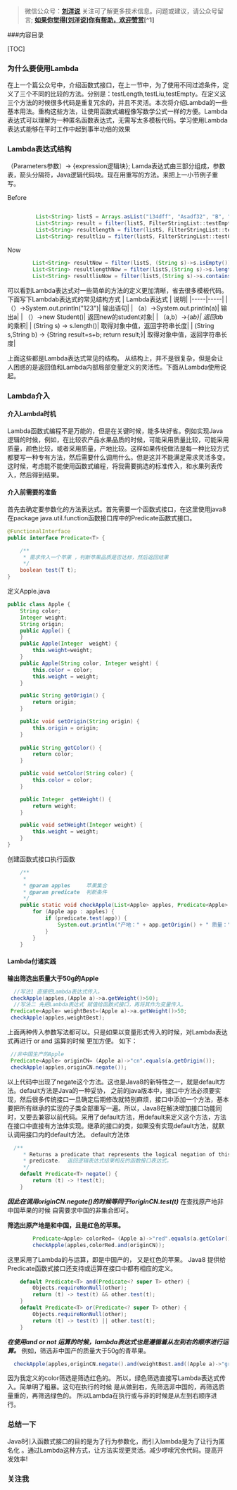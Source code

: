 >微信公众号：**[刘洋说](#liuyangspeak)**
关注可了解更多技术信息。问题或建议，请公众号留言;
**[如果你觉得[刘洋说]你有帮助，欢迎赞赏](#jump_20)[^1]**

###内容目录

[TOC]

###  为什么要使用Lambda

在上一个篇公众号中，介绍函数式接口，在上一节中，为了使用不同过滤条件，定义了三个不同的比较的方法。分别是：testLength,testLiu,testEmpty。在定义这三个方法的时候很多代码是重复冗余的，并且不灵活。本次将介绍Lambda的一些基本用法。重构这些方法，让使用函数式编程像写数学公式一样的方便。Lambda表达式可以理解为一种匿名函数表达式，无需写太多模板代码。学习使用Lambda表达式能够在平时工作中起到事半功倍的效果

### Lambda表达式结构

（Parameters参数）-> {expression逻辑块};
Lamda表达式由三部分组成，参数表，箭头分隔符，Java逻辑代码块。现在用重写的方法。来把上一小节例子重写。

Before

```java
    
         List<String> listS = Arrays.asList("134dff", "Asadf32", "B", "aliuyang", "", "12");
         List<String> result = filter(listS, FilterStringList::testEmpty);
         List<String> resultlength = filter(listS, FilterStringList::testLength);
         List<String> resultliu = filter(listS, FilterStringList::testConLiu);

```

Now
```java
        List<String> resultNow = filter(listS, (String s)->s.isEmpty());
        List<String> resultlengthNow = filter(listS,(String s)->s.length()>5);
        List<String> resultliuNow = filter(listS,(String s)->s.contains("liu"));

```
可以看到Lambda表达式对一些简单的方法的定义更加清晰，省去很多模板代码。下面写下Lambdab表达式的常见结构方式
| Lambda表达式 | 说明|
|-----|-----|
| （）->System.out.println("123")|   输出语句|
| （a）->System.out.println(a)| 输出a|
| （）->new Student()| 返回new的student对象|
| （a,b）->{a*b}| 返回a*b的乘积|
| (String s) -> s.length()|  取得对象中值，返回字符串长度|
| (String s,String b) -> {String result=s+b; return result;}|  取得对象中值，返回字符串长度|

上面这些都是Lambda表达式常见的结构。 从结构上，并不是很复杂，但是会让人困惑的是返回值和Lambda内部局部变量定义的灵活性。下面从Lambda使用说起。

### Lambda介入
#### 介入Lambda时机
Lambda函数式编程不是万能的，但是在关键时候，能多块好省。例如实现Java逻辑的时候，例如，在比较农产品水果品质的时候，可能采用质量比较，可能采用质量，颜色比较，或者采用质量，产地比较。这样如果传统做法是每一种比较方式都要写一种专有方法，然后需要什么调用什么。但是这并不能满足需求灵活多变。这时候，考虑能不能使用函数式编程，将我需要挑选的标准传入，和水果列表传入，然后得到结果。
#### 介入前需要的准备
首先去确定要参数化的方法表达式。首先需要一个函数式接口，在这里使用java8在package java.util.function函数接口库中的Predicate函数式接口。
   
```java
@FunctionalInterface
public interface Predicate<T> {

    /**
     * 需求传入一个苹果 ，判断苹果品质是否达标，然后返回结果
     */
    boolean test(T t);
}
```
定义Apple.java
```java
public class Apple {
    String color;
    Integer weight;
    String origin;
    public Apple() {
    }
    public Apple(Integer  weight) {
        this.weight=weight;
    }
    public Apple(String color, Integer weight) {
        this.color = color;
        this.weight = weight;
    }

    public String getOrigin() {
        return origin;
    }

    public void setOrigin(String origin) {
        this.origin = origin;
    }
    
    public String getColor() {
        return color;
    }

    public void setColor(String color) {
        this.color = color;
    }

    public Integer  getWeight() {
        return weight;
    }

    public void setWeight(Integer weight) {
        this.weight = weight;
    }
}
```

创建函数式接口执行函数
```java
    /**
     * 
     * @param apples     苹果集合
     * @param predicate  判断条件
     */
    public static void checkApple(List<Apple> apples, Predicate<Apple> predicate) {
        for (Apple app : apples) {
            if (predicate.test(app)) {
                System.out.println("产地：" + app.getOrigin() + " 质量：" + app.getWeight() + " 颜色：" + app.getColor());
            }
        }
    }
```

#### Lambda付诸实践
**输出筛选出质量大于50g的Apple**

```java
  //写法1 直接把Lambda表达式传入。
 checkApple(apples,(Apple a)->a.getWeight()>50);
  //写法二 先把Lambda表达式 赋值给函数式接口，再将其作为变量传入。
 Predicate<Apple> weightBest=(Apple a)->a.getWeight()>50;
 checkApple(apples,weightBest);

```
上面两种传入参数写法都可以。只是如果以变量形式传入的时候，对Lambda表达式再进行 or and 运算的时候 更加方便。 如下：
```java
 //非中国生产的Apple
 Predicate<Apple> originCN= (Apple a)->"cn".equals(a.getOrigin());
 checkApple(apples,originCN.negate());
```
以上代码中出现了negate这个方法。这也是Java8的新特性之一，就是default方法。default方法是Java的一种妥协， 之前的java版本中，接口中方法必须要实现，然后很多传统接口一旦确定后期修改就特别麻烦，接口中添加一个方法，基本要把所有继承的实现的子类全部重写一遍。所以，Java8在解决增加接口功能同时，又要去兼容以前代码。采用了default方法，用default来定义这个方法，方法在接口中直接有方法体实现。继承的接口的类，如果没有实现default方法，就默认调用接口内的default方法。
default方法体
```java
  /**
     * Returns a predicate that represents the logical negation of this
     * predicate.  返回逻辑表达式结果相反的函数接口表达式。
     */
    default Predicate<T> negate() {
        return (t) -> !test(t);
    }
```
***因此在调用originCN.negate()的时候等同于!originCN.test(t)*** 
在查找原产地非中国苹果的时候 自需要求中国的非集合即可。

**筛选出原产地是和中国，且是红色的苹果。**
```java
        Predicate<Apple> colorRed= (Apple a)->"red".equals(a.getColor().toLowerCase());
        checkApple(apples,colorRed.and(originCN));
```
这里采用了Lambda的与运算，即是中国产的， 又是红色的苹果。 Java8 提供给Predicate函数式接口还支持或运算在接口中都有相应的定义。
```java
    default Predicate<T> and(Predicate<? super T> other) {
        Objects.requireNonNull(other);
        return (t) -> test(t) && other.test(t);
    }
    default Predicate<T> or(Predicate<? super T> other) {
        Objects.requireNonNull(other);
        return (t) -> test(t) || other.test(t);
    }
```
***在使用and or not  运算的时候，lambda表达式也是遵循着从左到右的顺序进行运算。***
例如，筛选非中国产的质量大于50g的青苹果。
```java
  checkApple(apples,originCN.negate().and(weightBest.and((Apple a)->"green".equals(a.getColor().toLowerCase()))));
```
因为我定义的color筛选是筛选红色的。 所以，绿色筛选直接写Lambda表达式传入。简单明了粗暴。这句在执行的时候 是从做到右，先筛选非中国的，再筛选质量重的，再筛选绿色的。 所以Lambda在执行或与非的时候是从左到右顺序进行。
### 总结一下
Java8引入函数式接口的目的是为了行为参数化，而引入lambda是为了让行为匿名化 。通过Lambda这种方式，让方法实现更灵活。减少啰嗦冗余代码。提高开发效率!
### 关注我
